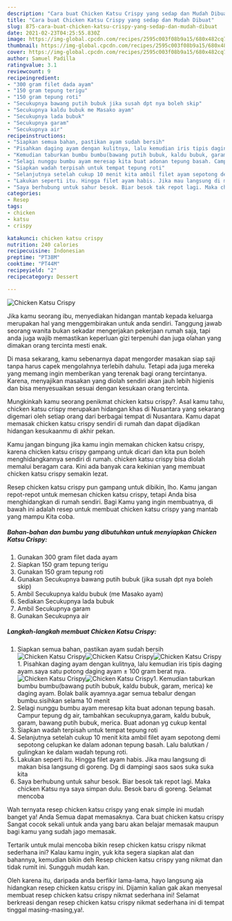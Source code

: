 ```yaml
---
description: "Cara buat Chicken Katsu Crispy yang sedap dan Mudah Dibuat"
title: "Cara buat Chicken Katsu Crispy yang sedap dan Mudah Dibuat"
slug: 875-cara-buat-chicken-katsu-crispy-yang-sedap-dan-mudah-dibuat
date: 2021-02-23T04:25:55.830Z
image: https://img-global.cpcdn.com/recipes/2595c003f08b9a15/680x482cq70/chicken-katsu-crispy-foto-resep-utama.jpg
thumbnail: https://img-global.cpcdn.com/recipes/2595c003f08b9a15/680x482cq70/chicken-katsu-crispy-foto-resep-utama.jpg
cover: https://img-global.cpcdn.com/recipes/2595c003f08b9a15/680x482cq70/chicken-katsu-crispy-foto-resep-utama.jpg
author: Samuel Padilla
ratingvalue: 3.1
reviewcount: 9
recipeingredient:
- "300 gram filet dada ayam"
- "150 gram tepung terigu"
- "150 gram tepung roti"
- "Secukupnya bawang putih bubuk jika susah dpt nya boleh skip"
- "Secukupnya kaldu bubuk me Masako ayam"
- "Secukupnya lada bubuk"
- "Secukupnya garam"
- "Secukupnya air"
recipeinstructions:
- "Siapkan semua bahan, pastikan ayam sudah bersih"
- "Pisahkan daging ayam dengan kulitnya, lalu kemudian iris tipis daging ayam.saya satu potong daging ayam ± 100 gram berat nya."
- "Kemudian taburkan bumbu bumbu(bawang putih bubuk, kaldu bubuk, garam, merica) ke daging ayam. Bolak balik ayamnya.agar semua tebalur dengan bumbu.sisihkan selama 10 menit"
- "Selagi nunggu bumbu ayam meresap kita buat adonan tepung basah. Campur tepung dg air, tambahkan secukupnya,garam, kaldu bubuk, garam, bawang putih bubuk, merica. Buat adonan yg cukup kental"
- "Siapkan wadah terpisah untuk tempat tepung roti"
- "Selanjutnya setelah cukup 10 menit kita ambil filet ayam sepotong demi sepotong celupkan ke dalam adonan tepung basah. Lalu balutkan / gulingkan ke dalam wadah tepung roti."
- "Lakukan seperti itu. Hingga filet ayam habis. Jika mau langsung di makan bisa langsung di goreng. Dg di dampingi saos saos suka suka kita"
- "Saya berhubung untuk sahur besok. Biar besok tak repot lagi. Maka chicken Katsu nya saya simpan dulu. Besok baru di goreng. Selamat mencoba"
categories:
- Resep
tags:
- chicken
- katsu
- crispy

katakunci: chicken katsu crispy 
nutrition: 240 calories
recipecuisine: Indonesian
preptime: "PT38M"
cooktime: "PT44M"
recipeyield: "2"
recipecategory: Dessert

---
```



![Chicken Katsu Crispy](https://img-global.cpcdn.com/recipes/2595c003f08b9a15/680x482cq70/chicken-katsu-crispy-foto-resep-utama.jpg)

Jika kamu seorang ibu, menyediakan hidangan mantab kepada keluarga merupakan hal yang menggembirakan untuk anda sendiri. Tanggung jawab seorang  wanita bukan sekadar mengerjakan pekerjaan rumah saja, tapi anda juga wajib memastikan keperluan gizi terpenuhi dan juga olahan yang dimakan orang tercinta mesti enak.

Di masa  sekarang, kamu sebenarnya dapat mengorder masakan siap saji tanpa harus capek mengolahnya terlebih dahulu. Tetapi ada juga mereka yang memang ingin memberikan yang terenak bagi orang tercintanya. Karena, menyajikan masakan yang diolah sendiri akan jauh lebih higienis dan bisa menyesuaikan sesuai dengan kesukaan orang tercinta. 



Mungkinkah kamu seorang penikmat chicken katsu crispy?. Asal kamu tahu, chicken katsu crispy merupakan hidangan khas di Nusantara yang sekarang digemari oleh setiap orang dari berbagai tempat di Nusantara. Kamu dapat memasak chicken katsu crispy sendiri di rumah dan dapat dijadikan hidangan kesukaanmu di akhir pekan.

Kamu jangan bingung jika kamu ingin memakan chicken katsu crispy, karena chicken katsu crispy gampang untuk dicari dan kita pun boleh menghidangkannya sendiri di rumah. chicken katsu crispy bisa diolah memalui beragam cara. Kini ada banyak cara kekinian yang membuat chicken katsu crispy semakin lezat.

Resep chicken katsu crispy pun gampang untuk dibikin, lho. Kamu jangan repot-repot untuk memesan chicken katsu crispy, tetapi Anda bisa menghidangkan di rumah sendiri. Bagi Kamu yang ingin membuatnya, di bawah ini adalah resep untuk membuat chicken katsu crispy yang mantab yang mampu Kita coba.

<!--inarticleads1-->

##### Bahan-bahan dan bumbu yang dibutuhkan untuk menyiapkan Chicken Katsu Crispy:

1. Gunakan 300 gram filet dada ayam
1. Siapkan 150 gram tepung terigu
1. Gunakan 150 gram tepung roti
1. Gunakan Secukupnya bawang putih bubuk (jika susah dpt nya boleh skip)
1. Ambil Secukupnya kaldu bubuk (me Masako ayam)
1. Sediakan Secukupnya lada bubuk
1. Ambil Secukupnya garam
1. Gunakan Secukupnya air




<!--inarticleads2-->

##### Langkah-langkah membuat Chicken Katsu Crispy:

1. Siapkan semua bahan, pastikan ayam sudah bersih
<img src="https://img-global.cpcdn.com/steps/ce45c922730f0a2c/160x128cq70/chicken-katsu-crispy-langkah-memasak-1-foto.jpg" alt="Chicken Katsu Crispy"><img src="https://img-global.cpcdn.com/steps/69d1712638dc959e/160x128cq70/chicken-katsu-crispy-langkah-memasak-1-foto.jpg" alt="Chicken Katsu Crispy"><img src="https://img-global.cpcdn.com/steps/1944a5d92cad3c0d/160x128cq70/chicken-katsu-crispy-langkah-memasak-1-foto.jpg" alt="Chicken Katsu Crispy">1. Pisahkan daging ayam dengan kulitnya, lalu kemudian iris tipis daging ayam.saya satu potong daging ayam ± 100 gram berat nya.
<img src="https://img-global.cpcdn.com/steps/3a21c1bf4bc80fdb/160x128cq70/chicken-katsu-crispy-langkah-memasak-2-foto.jpg" alt="Chicken Katsu Crispy"><img src="https://img-global.cpcdn.com/steps/64e10eee23563fc7/160x128cq70/chicken-katsu-crispy-langkah-memasak-2-foto.jpg" alt="Chicken Katsu Crispy">1. Kemudian taburkan bumbu bumbu(bawang putih bubuk, kaldu bubuk, garam, merica) ke daging ayam. Bolak balik ayamnya.agar semua tebalur dengan bumbu.sisihkan selama 10 menit
1. Selagi nunggu bumbu ayam meresap kita buat adonan tepung basah. Campur tepung dg air, tambahkan secukupnya,garam, kaldu bubuk, garam, bawang putih bubuk, merica. Buat adonan yg cukup kental
1. Siapkan wadah terpisah untuk tempat tepung roti
1. Selanjutnya setelah cukup 10 menit kita ambil filet ayam sepotong demi sepotong celupkan ke dalam adonan tepung basah. Lalu balutkan / gulingkan ke dalam wadah tepung roti.
1. Lakukan seperti itu. Hingga filet ayam habis. Jika mau langsung di makan bisa langsung di goreng. Dg di dampingi saos saos suka suka kita
1. Saya berhubung untuk sahur besok. Biar besok tak repot lagi. Maka chicken Katsu nya saya simpan dulu. Besok baru di goreng. Selamat mencoba




Wah ternyata resep chicken katsu crispy yang enak simple ini mudah banget ya! Anda Semua dapat memasaknya. Cara buat chicken katsu crispy Sangat cocok sekali untuk anda yang baru akan belajar memasak maupun bagi kamu yang sudah jago memasak.

Tertarik untuk mulai mencoba bikin resep chicken katsu crispy nikmat sederhana ini? Kalau kamu ingin, yuk kita segera siapkan alat dan bahannya, kemudian bikin deh Resep chicken katsu crispy yang nikmat dan tidak rumit ini. Sungguh mudah kan. 

Oleh karena itu, daripada anda berfikir lama-lama, hayo langsung aja hidangkan resep chicken katsu crispy ini. Dijamin kalian gak akan menyesal membuat resep chicken katsu crispy nikmat sederhana ini! Selamat berkreasi dengan resep chicken katsu crispy nikmat sederhana ini di tempat tinggal masing-masing,ya!.

